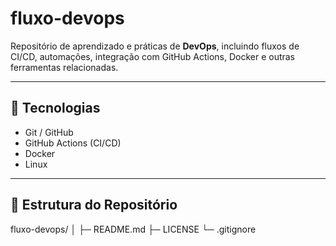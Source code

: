 # fluxo-devops

Repositório de aprendizado e práticas de **DevOps**, incluindo fluxos de CI/CD, automações, integração com GitHub Actions, Docker e outras ferramentas relacionadas.

---

## 🚀 Tecnologias

- Git / GitHub
- GitHub Actions (CI/CD)
- Docker
- Linux

---

## 📂 Estrutura do Repositório

fluxo-devops/
│
├─ README.md
├─ LICENSE
└─ .gitignore

